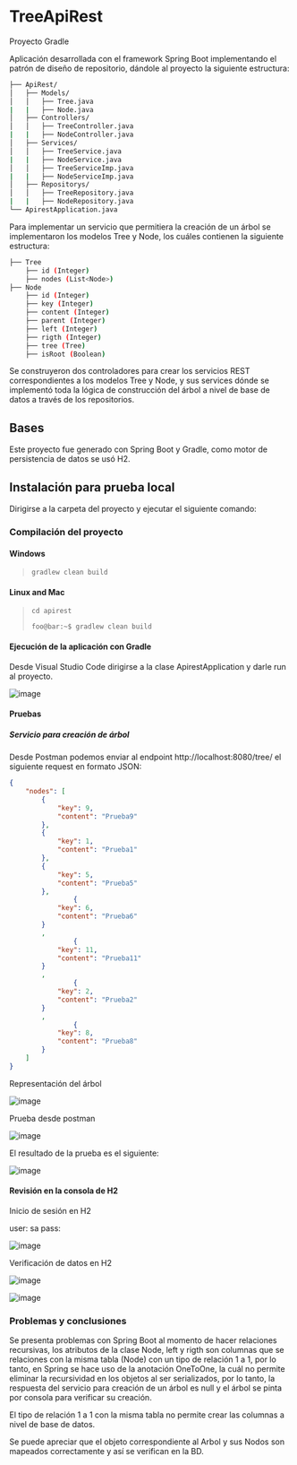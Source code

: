 # TreeApiRest

Proyecto Gradle

Aplicación desarrollada con el framework Spring Boot implementando el patrón de diseño de repositorio, dándole al proyecto la siguiente estructura:

```bash
├── ApiRest/
│   ├── Models/
│   │   ├── Tree.java
|   |   ├── Node.java
│   ├── Controllers/
│   │   ├── TreeController.java
|   |   ├── NodeController.java
│   ├── Services/
│   │   ├── TreeService.java
|   |   ├── NodeService.java
│   │   ├── TreeServiceImp.java
|   |   ├── NodeServiceImp.java
│   ├── Repositorys/
│   │   ├── TreeRepository.java
|   |   ├── NodeRepository.java
└── ApirestApplication.java
```

Para implementar un servicio que permitiera la creación de un árbol se implementaron los modelos Tree y Node, los cuáles contienen la siguiente estructura:

```bash
├── Tree
    ├── id (Integer)
    ├── nodes (List<Node>)
├── Node
    ├── id (Integer)
    ├── key (Integer)
    ├── content (Integer)
    ├── parent (Integer)
    ├── left (Integer)
    ├── rigth (Integer)
    ├── tree (Tree)
    ├── isRoot (Boolean)
```
  
Se construyeron dos controladores para crear los servicios REST correspondientes a los modelos Tree y Node, y sus services dónde se implementó toda la lógica de construcción del árbol a nivel de base de datos a través de los repositorios.

## Bases
Este proyecto fue generado con Spring Boot y Gradle, como motor de persistencia de datos se usó H2.
  
## Instalación para prueba local
  
Dirigirse a la carpeta del proyecto y ejecutar el siguiente comando:

### Compilación del proyecto
#### Windows
> ```gradlew clean build```
  
#### Linux and Mac
> ```cd apirest```
>  
> ```foo@bar:~$ gradlew clean build```

#### Ejecución de la aplicación con Gradle
Desde Visual Studio Code dirigirse a la clase ApirestApplication y darle run al proyecto.

![image](https://user-images.githubusercontent.com/23733231/148381022-4305c745-d3ad-4d97-9639-11cbe4b55118.png)

#### Pruebas

##### Servicio para creación de árbol

Desde Postman podemos enviar al endpoint http://localhost:8080/tree/ el siguiente request en formato JSON:

```json
{   
    "nodes": [
        {
            "key": 9,
            "content": "Prueba9"
        },
        {
            "key": 1,
            "content": "Prueba1"
        },
        {
            "key": 5,
            "content": "Prueba5"
        },
                {
            "key": 6,
            "content": "Prueba6"
        }
        ,
                {
            "key": 11,
            "content": "Prueba11"
        }
        ,
                {
            "key": 2,
            "content": "Prueba2"
        }
        ,
                {
            "key": 8,
            "content": "Prueba8"
        }
    ]
}
```

Representación del árbol

![image](https://user-images.githubusercontent.com/23733231/148383048-367649ba-2a26-4710-8603-ab8461001710.png)

Prueba desde postman

![image](https://user-images.githubusercontent.com/23733231/148381381-03f1ff45-18e7-442e-8bec-9a74d6bdb516.png)

El resultado de la prueba es el siguiente:

![image](https://user-images.githubusercontent.com/23733231/148381729-1637f1b5-382b-4342-861f-17b703eef15b.png)

#### Revisión en la consola de H2

Inicio de sesión en H2

  user: sa
  pass: 

![image](https://user-images.githubusercontent.com/23733231/148383881-7b110c60-c888-4bdc-bf00-54ae3c3f9fc7.png)

Verificación de datos en H2

![image](https://user-images.githubusercontent.com/23733231/148384257-c32e2d39-fb54-4b1c-bb0b-0991785d3b7e.png)

![image](https://user-images.githubusercontent.com/23733231/148384189-61d73124-54cd-4722-a7bd-49cab4840007.png)

### Problemas y conclusiones

Se presenta problemas con Spring Boot al momento de hacer relaciones recursivas, los atributos de la clase Node, left y rigth son columnas que se relaciones con la misma tabla (Node) con un tipo de relación 1 a 1, por lo tanto, en Spring se hace uso de la anotación OneToOne, la cuál no permite eliminar la recursividad en los objetos al ser serializados, por lo tanto, la respuesta del servicio para creación de un árbol es null y el árbol se pinta por consola para verificar su creación.

El tipo de relación 1 a 1 con la misma tabla no permite crear las columnas a nivel de base de datos.

Se puede apreciar que el objeto correspondiente al Arbol y sus Nodos son mapeados correctamente y así se verifican en la BD.
